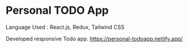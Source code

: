 # Personal TODO App 
Language Used : React.js, Redux, Tailwind CSS

Developed responsive Todo app.
https://personal-todoapp.netlify.app/
